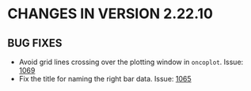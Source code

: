 # CHANGES IN VERSION 2.22.10

## BUG FIXES
- Avoid grid lines crossing over the plotting window in `oncoplot`. Issue: [1069](https://github.com/PoisonAlien/maftools/issues/1069)
- Fix the title for naming the right bar data. Issue: [1065](https://github.com/PoisonAlien/maftools/issues/1065)
